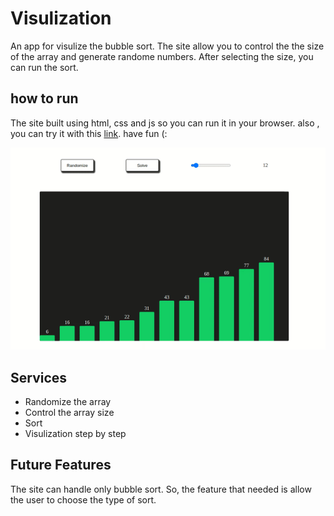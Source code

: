 # Visulization 
An app for visulize the bubble sort. The site allow you to control the the size of the array and generate randome numbers. After selecting the size, you can run the sort. 

## how to run 
The site built using html, css and js so you can run it in your browser.  also , you can try it with this [link](https://ahmadeleiwa.github.io/Visulization/). have fun (: 


<div align="center">
    <img src='image.gif' />
</div>

## Services 
* Randomize the array
* Control the array size
* Sort 
* Visulization step by step
## Future Features
The site can handle  only bubble sort. So, the feature that needed is allow the user to choose the type of sort. 